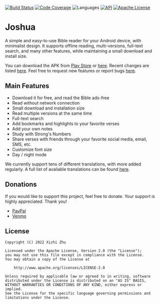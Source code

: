 [![Build Status](https://img.shields.io/github/workflow/status/xizzhu/Joshua/Android%20CI/master?color=blue)](https://github.com/xizzhu/Joshua/actions)
[![Code Coverage](https://img.shields.io/codecov/c/github/xizzhu/Joshua/master?color=blue)](https://app.codecov.io/gh/xizzhu/Joshua)
![Languages](https://img.shields.io/badge/languages-Kotlin-blue.svg?longCache=true&style=flat)
[![API](https://img.shields.io/badge/API-19%2B-blue.svg?style=flat)](https://www.android.com/versions/kit-kat-4-4/)
[![Apache License](https://img.shields.io/badge/license-Apache%20License%202.0-blue.svg?style=flat)](https://www.apache.org/licenses/LICENSE-2.0)

Joshua
======

A simple and easy-to-use Bible reader for your Android device, with minimalist design. It supports offline reading, multi-versions, full-text search, and many other features, while maintaining a small download and install size.

You can download the APK from [Play Store](https://play.google.com/store/apps/details?id=me.xizzhu.android.joshua) or [here](https://github.com/xizzhu/Joshua/releases). Recent changes are listed [here](docs/CHANGELOG.md). Feel free to request new features or report bugs [here](https://github.com/xizzhu/Joshua/issues).

Main Features
-------------
* Download it for free, and read the Bible ads-free
* Read without network connection
* Small download and installation size
* Read multiple versions at the same time
* Full-text search
* Add bookmarks and highlights to your favorite verses
* Add your own notes
* Study with Strong's Numbers
* Share verses with friends through your favorite social media, email, SMS, etc.
* Customize font size
* Day / night mode

We currently support tens of different translations, with more added regularly. A full list of available translations can be found [here](docs/TRANSLATIONS.md).

Donations
---------
If you would like to support this project, feel free to donate. Your support is highly appreciated. Thank you!
* [PayPal](https://paypal.me/xizzhu)
* [Venmo](https://www.venmo.com/u/xizzhu)

License
-------
    Copyright (C) 2022 Xizhi Zhu

    Licensed under the Apache License, Version 2.0 (the "License");
    you may not use this file except in compliance with the License.
    You may obtain a copy of the License at

        http://www.apache.org/licenses/LICENSE-2.0

    Unless required by applicable law or agreed to in writing, software
    distributed under the License is distributed on an "AS IS" BASIS,
    WITHOUT WARRANTIES OR CONDITIONS OF ANY KIND, either express or implied.
    See the License for the specific language governing permissions and
    limitations under the License.
